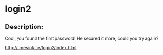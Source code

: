 
# login2
## Description:
<p>Cool, you found the first password! He secured it more, could you try again?</p>
<p><a href="http://timesink.be/login2/index.html">http://timesink.be/login2/index.html</a></p>

